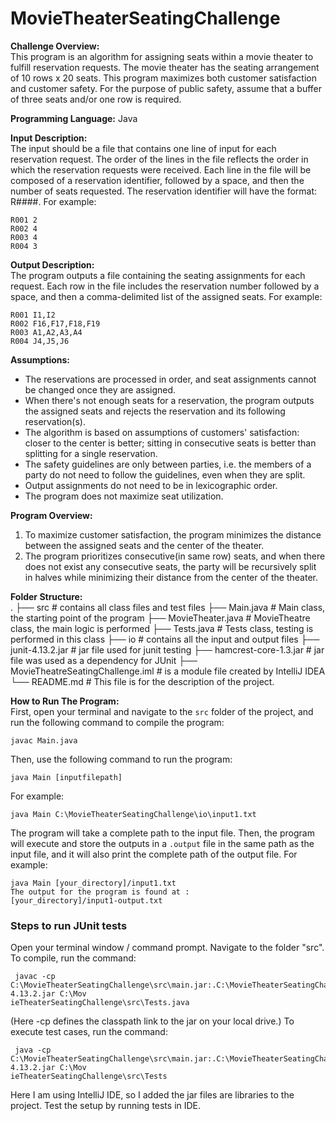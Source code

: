 # MovieTheaterSeatingChallenge

**Challenge Overview:** <br/>
This program is an algorithm for assigning seats within a movie theater to
fulfill reservation requests. The movie theater has the seating
arrangement of 10 rows x 20 seats. This program maximizes both customer satisfaction and customer
safety. For the purpose of public safety, assume that a buffer of three
seats and/or one row is required.

**Programming Language:** 
Java

**Input Description:** <br/> 
The input should be a file that contains one line of input for each
reservation request. The order of the lines in the file reflects the order in
which the reservation requests were received. Each line in the file will be composed of a reservation identifier, followed by a space, and then the
number of seats requested. The reservation identifier will have the
format: R####. For example: 

``` 
R001 2
R002 4
R003 4
R004 3
```

**Output Description:** <br/> 
The program outputs a file containing the seating assignments for
each request. Each row in the file includes the reservation number
followed by a space, and then a comma-delimited list of the assigned
seats. For example:

```
R001 I1,I2
R002 F16,F17,F18,F19
R003 A1,A2,A3,A4
R004 J4,J5,J6
```

**Assumptions:** <br/> 
- The reservations are processed in order, and seat assignments cannot be changed once they are assigned.
- When there's not enough seats for a reservation, the program outputs the assigned seats and rejects the reservation and its following reservation(s).
- The algorithm is based on assumptions of customers' satisfaction: closer to the center is better; sitting in consecutive seats is better than splitting for a single reservation.
- The safety guidelines are only between parties, i.e. the members of a party do not need to follow the guidelines, even when they are split.
- Output assignments do not need to be in lexicographic order.
- The program does not maximize seat utilization.


**Program Overview:** <br/>
1. To maximize customer satisfaction, the program minimizes the distance between the assigned seats and the center of the theater.
2. The program prioritizes consecutive(in same row) seats, and when there does not exist any consecutive seats, the party will be recursively split in halves while minimizing their distance from the center of the theater.

**Folder Structure:**<br/>
.
├── src                                 # contains all class files and test files 
    ├── Main.java                       # Main class, the starting point of the program
    ├── MovieTheater.java               # MovieTheatre class, the main logic is performed
    ├── Tests.java                      # Tests class, testing is performed in this class
├── io                                  # contains all the input and output files
├── junit-4.13.2.jar                    # jar file used for junit testing
├── hamcrest-core-1.3.jar               # jar file was used as a dependency for JUnit
├── MovieTheatreSeatingChallenge.iml    # is a module file created by IntelliJ IDEA
└── README.md                           # This file is for the description of the project.


**How to Run The Program:** <br/>
First, open your terminal and navigate to the `src` folder of the project, and run the following command to compile the program: 

``` 
javac Main.java 
```

Then, use the following command to run the program:

``` 
java Main [inputfilepath]

```
For example: 

``` 
java Main C:\MovieTheaterSeatingChallenge\io\input1.txt

```

The program will take a complete path to the input file. Then, the program will execute and store the outputs in a `.output` file in the same path as the input file, and it will also print the complete path of the output file.
For example:

```
java Main [your_directory]/input1.txt
The output for the program is found at : 
[your_directory]/input1-output.txt
```

### Steps to run JUnit tests 


Open your terminal window / command prompt.
Navigate to the folder "src".
To compile, run the command:
  ```
   javac -cp C:\MovieTheaterSeatingChallenge\src\main.jar:.C:\MovieTheaterSeatingChallenge\src\junit-4.13.2.jar C:\Mov
ieTheaterSeatingChallenge\src\Tests.java
  ```  
(Here -cp defines the classpath link to the jar on your local drive.)
To execute test cases, run the command:
  ```
   java -cp C:\MovieTheaterSeatingChallenge\src\main.jar:.C:\MovieTheaterSeatingChallenge\src\junit-4.13.2.jar C:\Mov
ieTheaterSeatingChallenge\src\Tests
```

Here I am using IntelliJ IDE, so I added the jar files are libraries to the project. 
Test the setup by running tests in IDE.